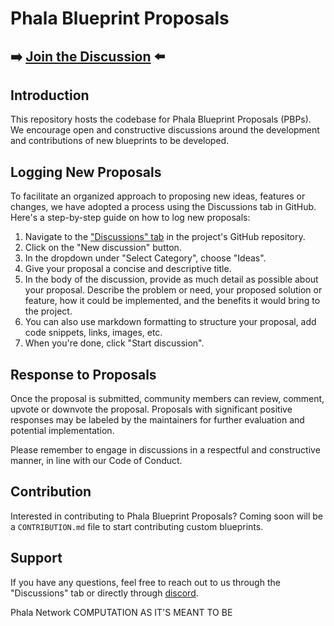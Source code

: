 # Phala Blueprint Proposals

## ➡️ [Join the Discussion](https://github.com/Phala-Network/phala-blueprint-proposals/discussions) ⬅️

## Introduction

This repository hosts the codebase for Phala Blueprint Proposals (PBPs). We encourage open and constructive discussions around the development and contributions of new blueprints to be developed.

## Logging New Proposals

To facilitate an organized approach to proposing new ideas, features or changes, we have adopted a process using the Discussions tab in GitHub. Here's a step-by-step guide on how to log new proposals:

1. Navigate to the ["Discussions" tab](https://github.com/Phala-Network/phala-blueprint-proposals/discussions) in the project's GitHub repository.
2. Click on the "New discussion" button.
3. In the dropdown under "Select Category", choose "Ideas".
4. Give your proposal a concise and descriptive title.
5. In the body of the discussion, provide as much detail as possible about your proposal. Describe the problem or need, your proposed solution or feature, how it could be implemented, and the benefits it would bring to the project.
6. You can also use markdown formatting to structure your proposal, add code snippets, links, images, etc.
7. When you're done, click "Start discussion".

## Response to Proposals

Once the proposal is submitted, community members can review, comment, upvote or downvote the proposal. Proposals with significant positive responses may be labeled by the maintainers for further evaluation and potential implementation. 

Please remember to engage in discussions in a respectful and constructive manner, in line with our Code of Conduct.

## Contribution

Interested in contributing to Phala Blueprint Proposals? Coming soon will be a `CONTRIBUTION.md` file to start contributing custom blueprints.

## Support

If you have any questions, feel free to reach out to us through the "Discussions" tab or directly through [discord](https://discord.gg/phala).

Phala Network
COMPUTATION AS IT'S MEANT TO BE
